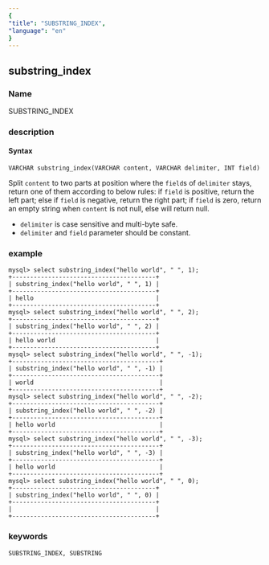 ```yaml
---
{
"title": "SUBSTRING_INDEX",
"language": "en"
}
---
```


<!-- 
Licensed to the Apache Software Foundation (ASF) under one
or more contributor license agreements.  See the NOTICE file
distributed with this work for additional information
regarding copyright ownership.  The ASF licenses this file
to you under the Apache License, Version 2.0 (the
"License"); you may not use this file except in compliance
with the License.  You may obtain a copy of the License at
  http://www.apache.org/licenses/LICENSE-2.0
Unless required by applicable law or agreed to in writing,
software distributed under the License is distributed on an
"AS IS" BASIS, WITHOUT WARRANTIES OR CONDITIONS OF ANY
KIND, either express or implied.  See the License for the
specific language governing permissions and limitations
under the License.
-->

## substring_index

### Name

<version since="1.2">

SUBSTRING_INDEX

</version>

### description

#### Syntax

`VARCHAR substring_index(VARCHAR content, VARCHAR delimiter, INT field)`

Split `content` to two parts at position where the `field`s of `delimiter` stays, return one of them according to below rules:
if `field` is positive, return the left part;
else if `field` is negative, return the right part;
if `field` is zero, return an empty string when `content` is not null, else will return null.

- `delimiter` is case sensitive and multi-byte safe.
- `delimiter` and `field` parameter should be constant.


### example

```
mysql> select substring_index("hello world", " ", 1);
+----------------------------------------+
| substring_index("hello world", " ", 1) |
+----------------------------------------+
| hello                                  |
+----------------------------------------+
mysql> select substring_index("hello world", " ", 2);
+----------------------------------------+
| substring_index("hello world", " ", 2) |
+----------------------------------------+
| hello world                            |
+----------------------------------------+
mysql> select substring_index("hello world", " ", -1);
+-----------------------------------------+
| substring_index("hello world", " ", -1) |
+-----------------------------------------+
| world                                   |
+-----------------------------------------+
mysql> select substring_index("hello world", " ", -2);
+-----------------------------------------+
| substring_index("hello world", " ", -2) |
+-----------------------------------------+
| hello world                             |
+-----------------------------------------+
mysql> select substring_index("hello world", " ", -3);
+-----------------------------------------+
| substring_index("hello world", " ", -3) |
+-----------------------------------------+
| hello world                             |
+-----------------------------------------+
mysql> select substring_index("hello world", " ", 0);
+----------------------------------------+
| substring_index("hello world", " ", 0) |
+----------------------------------------+
|                                        |
+----------------------------------------+
```
### keywords

    SUBSTRING_INDEX, SUBSTRING